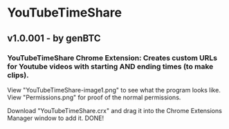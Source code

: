 # YouTubeTimeShare 
## v1.0.001 - by genBTC 
### YouTubeTimeShare Chrome Extension: Creates custom URLs for Youtube videos with starting AND ending times (to make clips).

View "YouTubeTimeShare-image1.png" to see what the program looks like.
View "Permissions.png" for proof of the normal permissions.

Download "YouTubeTimeShare.crx" and drag it into the Chrome Extensions Manager window to add it. DONE!

